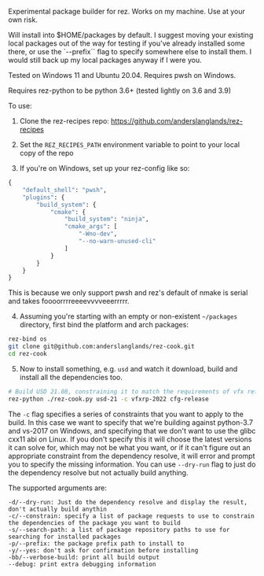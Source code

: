 Experimental package builder for rez. Works on my machine. Use at your own risk. 

Will install into $HOME/packages by default. I suggest moving your existing local packages out of the way for testing if you've already installed some there, or use the `--prefix`` flag to specify somewhere else to install them. I would still back up my local packages anyway if I were you.

Tested on Windows 11 and Ubuntu 20.04. Requires pwsh on Windows. 

Requires rez-python to be python 3.6+ (tested lightly on 3.6 and 3.9)

To use:

1. Clone the rez-recipes repo: https://github.com/anderslanglands/rez-recipes
2. Set the `REZ_RECIPES_PATH` environment variable to point to your local copy of the repo

3. If you're on Windows, set up your rez-config like so:
```python
{
    "default_shell": "pwsh",
    "plugins": {
        "build_system": {
            "cmake": {
                "build_system": "ninja",
                "cmake_args": [
                    "-Wno-dev",
                    "--no-warn-unused-cli"
                ]
            }
        }
    }
}
```
This is because we only support pwsh and rez's default of nmake is serial and takes foooorrrreeeevvvveeerrrrr.

4. Assuming you're starting with an empty or non-existent `~/packages` directory, first bind the platform and arch packages:
```bash
rez-bind os
git clone git@github.com:anderslanglands/rez-cook.git
cd rez-cook
```

5. Now to install something, e.g. `usd` and watch it download, build and install all the dependencies too. 
```bash
# Build USD 21.08, constraining it to match the requirements of vfx reference platform 2022
rez-python ./rez-cook.py usd-21 -c vfxrp-2022 cfg-release

```
The `-c` flag specifies a series of constraints that you want to apply to the build. In this case we want to specify that we're building against python-3.7 and vs-2017 on Windows, and specifying that we don't want to use the glibc cxx11 abi on Linux. If you don't specify this it will choose the latest versions it can solve for, which may not be what you want, or if it can't figure out an appropriate constraint from the dependency resolve, it will error and prompt you to specify the missing information. You can use `--dry-run` flag to just do the dependency resolve but not actually build anything.


The supported arguments are:
```
-d/--dry-run: Just do the dependency resolve and display the result, don't actually build anythin
-c/--constrain: specify a list of package requests to use to constrain the dependencies of the package you want to build
-s/--search-path: a list of package repository paths to use for searching for installed packages
-p/--prefix: the package prefix path to install to
-y/--yes: don't ask for confirmation before installing
-bb/--verbose-build: print all build output
--debug: print extra debugging information
```
